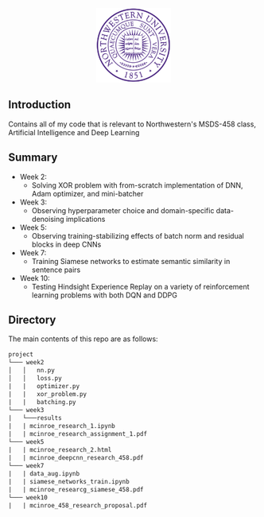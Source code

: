 <p align="center">
  <img width="150" src="media/nu_logo.png">
  </a>
</p>

## Introduction
Contains all of my code that is relevant to Northwestern's MSDS-458 class, Artificial Intelligence and Deep Learning

## Summary
- Week 2:
    - Solving XOR problem with from-scratch implementation of DNN, Adam optimizer, and mini-batcher
- Week 3:
    - Observing hyperparameter choice and domain-specific data-denoising implications
- Week 5:
    - Observing training-stabilizing effects of batch norm and residual blocks in deep CNNs
- Week 7:
    - Training Siamese networks to estimate semantic similarity in sentence pairs
- Week 10:
    - Testing Hindsight Experience Replay on a variety of reinforcement learning problems with both DQN and DDPG

## Directory
The main contents of this repo are as follows:
```
project
└─── week2
│   │   nn.py 
│   │   loss.py
|   |   optimizer.py
|   |   xor_problem.py
|   |   batching.py
└─── week3
|   └───results
|   | mcinroe_research_1.ipynb 
|   | mcinroe_research_assignment_1.pdf
└─── week5
|   | mcinroe_research_2.html
|   | mcinroe_deepcnn_research_458.pdf
└─── week7
|   | data_aug.ipynb
|   | siamese_networks_train.ipynb
|   | mcinroe_researcg_siamese_458.pdf
└─── week10
|   | mcinroe_458_research_proposal.pdf